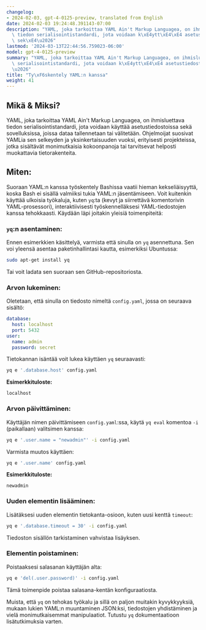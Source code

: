 ```yaml
---
changelog:
- 2024-02-03, gpt-4-0125-preview, translated from English
date: 2024-02-03 19:24:48.391143-07:00
description: "YAML, joka tarkoittaa YAML Ain't Markup Languagea, on ihmisluettava\
  \ tiedon serialisointistandardi, jota voidaan k\xE4ytt\xE4\xE4 asetustiedostoissa\
  \ sek\xE4\u2026"
lastmod: '2024-03-13T22:44:56.759023-06:00'
model: gpt-4-0125-preview
summary: "YAML, joka tarkoittaa YAML Ain't Markup Languagea, on ihmisluettava tiedon\
  \ serialisointistandardi, jota voidaan k\xE4ytt\xE4\xE4 asetustiedostoissa sek\xE4\
  \u2026"
title: "Ty\xF6skentely YAML:n kanssa"
weight: 41
---
```


## Mikä & Miksi?

YAML, joka tarkoittaa YAML Ain't Markup Languagea, on ihmisluettava tiedon serialisointistandardi, jota voidaan käyttää asetustiedostoissa sekä sovelluksissa, joissa dataa tallennetaan tai välitetään. Ohjelmoijat suosivat YAMLia sen selkeyden ja yksinkertaisuuden vuoksi, erityisesti projekteissa, jotka sisältävät monimutkaisia kokoonpanoja tai tarvitsevat helposti muokattavia tietorakenteita.

## Miten:

Suoraan YAML:n kanssa työskentely Bashissa vaatii hieman kekseliäisyyttä, koska Bash ei sisällä valmiiksi tukia YAML:n jäsentämiseen. Voit kuitenkin käyttää ulkoisia työkaluja, kuten `yq`:ta (kevyt ja siirrettävä komentorivin YAML-prosessori), interaktiivisesti työskennelläksesi YAML-tiedostojen kanssa tehokkaasti. Käydään läpi joitakin yleisiä toimenpiteitä:

### `yq`:n asentaminen:

Ennen esimerkkien käsittelyä, varmista että sinulla on `yq` asennettuna. Sen voi yleensä asentaa paketinhallintasi kautta, esimerkiksi Ubuntussa:

```bash
sudo apt-get install yq
```

Tai voit ladata sen suoraan sen GitHub-repositoriosta.

### Arvon lukeminen:

Oletetaan, että sinulla on tiedosto nimeltä `config.yaml`, jossa on seuraava sisältö:

```yaml
database:
  host: localhost
  port: 5432
user:
  name: admin
  password: secret
```

Tietokannan isäntää voit lukea käyttäen `yq` seuraavasti:

```bash
yq e '.database.host' config.yaml
```

**Esimerkkituloste:**

```
localhost
```

### Arvon päivittäminen:

Käyttäjän nimen päivittämiseen `config.yaml`:ssa, käytä `yq eval` komentoa `-i` (paikallaan) valitsimen kanssa:

```bash
yq e '.user.name = "newadmin"' -i config.yaml
```

Varmista muutos käyttäen:

```bash
yq e '.user.name' config.yaml
```

**Esimerkkituloste:**

```
newadmin
```

### Uuden elementin lisääminen:

Lisätäksesi uuden elementin tietokanta-osioon, kuten uusi kenttä `timeout`:

```bash
yq e '.database.timeout = 30' -i config.yaml
```

Tiedoston sisällön tarkistaminen vahvistaa lisäyksen.

### Elementin poistaminen:

Poistaaksesi salasanan käyttäjän alta:

```bash
yq e 'del(.user.password)' -i config.yaml
```

Tämä toimenpide poistaa salasana-kentän konfiguraatiosta.

Muista, että `yq` on tehokas työkalu ja sillä on paljon muitakin kyvykkyyksiä, mukaan lukien YAML:n muuntaminen JSON:ksi, tiedostojen yhdistäminen ja vielä monimutkaisemmat manipulaatiot. Tutustu `yq` dokumentaatioon lisätutkimuksia varten.
